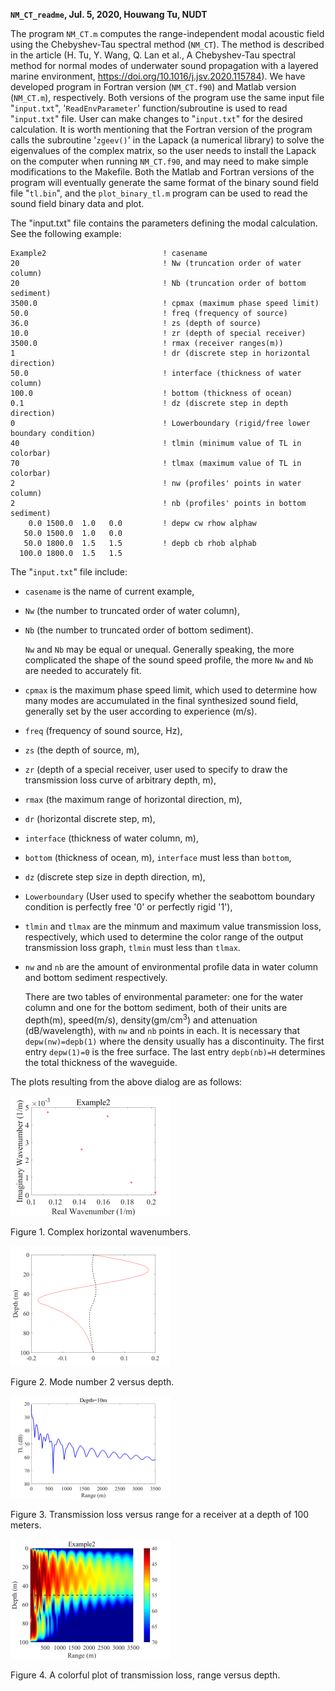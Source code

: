 **`NM_CT_readme`, Jul. 5, 2020, Houwang Tu, NUDT**

The program `NM_CT.m` computes the range-independent modal acoustic field
using the Chebyshev-Tau spectral method (`NM_CT`). The method is
described in the article (H. Tu, Y. Wang, Q. Lan et al., A Chebyshev-Tau
spectral method for normal modes of underwater sound propagation with a
layered marine environment, https://doi.org/10.1016/j.jsv.2020.115784).
We have developed program in Fortran version (`NM_CT.f90`) and Matlab
version (`NM_CT.m`), respectively. Both versions of the program use the
same input file "`input.txt`", '`ReadEnvParameter`' function/subroutine is used
to read "`input.txt`" file. User can make changes to "`input.txt`" for the
desired calculation. It is worth mentioning that the Fortran version of
the program calls the subroutine '`zgeev()`' in the Lapack (a numerical
library) to solve the eigenvalues of the complex matrix, so the user
needs to install the Lapack on the computer when running `NM_CT.f90`, and
may need to make simple modifications to the Makefile. Both the Matlab
and Fortran versions of the program will eventually generate the same
format of the binary sound field file "`tl.bin`", and the
`plot_binary_tl.m` program can be used to read the sound field binary
data and plot.

The "input.txt" file contains the parameters defining the modal
calculation. See the following example:

```
Example2                          ! casename
20                                ! Nw (truncation order of water column)
20                                ! Nb (truncation order of bottom sediment)
3500.0                            ! cpmax (maximum phase speed limit)
50.0                              ! freq (frequency of source)
36.0                              ! zs (depth of source)
10.0                              ! zr (depth of special receiver)
3500.0                            ! rmax (receiver ranges(m))
1                                 ! dr (discrete step in horizontal direction)
50.0                              ! interface (thickness of water column)
100.0                             ! bottom (thickness of ocean)
0.1                               ! dz (discrete step in depth direction)
0                                 ! Lowerboundary (rigid/free lower boundary condition)
40                                ! tlmin (minimum value of TL in colorbar)
70                                ! tlmax (maximum value of TL in colorbar)
2                                 ! nw (profiles' points in water column)
2                                 ! nb (profiles' points in bottom sediment)
    0.0 1500.0  1.0   0.0         ! depw cw rhow alphaw
   50.0 1500.0  1.0   0.0
   50.0 1800.0  1.5   1.5         ! depb cb rhob alphab
  100.0 1800.0  1.5   1.5

```

The "`input.txt`" file include:

*  `casename` is the name of current example,

* `Nw` (the number to truncated
  order of water column), 

* `Nb` (the number to truncated order of bottom
  sediment). 

  `Nw` and `Nb` may be equal or unequal. Generally speaking, the
  more complicated the shape of the sound speed profile, the more `Nw` and
  `Nb` are needed to accurately fit.

* `cpmax` is the maximum phase speed limit, which used to determine how many
  modes are accumulated in the final synthesized sound field, generally
  set by the user according to experience (m/s). 

* `freq` (frequency of sound
  source, Hz), 

* `zs` (the depth of source, m), 

* `zr` (depth of a special
  receiver, user used to specify to draw the transmission loss curve of
  arbitrary depth, m), 

* `rmax` (the maximum range of horizontal direction,
  m), 

* `dr` (horizontal discrete step, m),

*  `interface` (thickness of water column, m),

* `bottom` (thickness of ocean, m), `interface` must less than `bottom`, 

* `dz` (discrete step size in
  depth direction, m),

*  `Lowerboundary` (User used to specify whether the seabottom
  boundary condition is perfectly free '0' or perfectly rigid '1'), 

* `tlmin`
  and `tlmax` are the minmum and maximum value transmission loss,
  respectively, which used to determine the color range of the output
  transmission loss graph, `tlmin` must less than `tlmax`.

* `nw` and `nb` are the amount of environmental profile data in water
  column and bottom sediment respectively. 

  There are two tables of
  environmental parameter: one for the water column and one for the bottom
  sediment, both of their units are depth(m), speed(m/s),
  density(gm/cm$^3$) and attenuation (dB/wavelength), with `nw` and `nb`
  points in each. It is necessary that `depw(nw)=depb(1)` where the
  density usually has a discontinuity. The first entry `depw(1)=0` is the
  free surface. The last entry `depb(nb)=H` determines the total thickness
  of the waveguide. 

The plots resulting from the above dialog are as
  follows:

<img src="img/d1.png" style="zoom:25%;" />

Figure 1. Complex horizontal wavenumbers.

<img src="img/d2.png" style="zoom:25%;" />

Figure 2. Mode number 2 versus depth.

<img src="img/d3.png" style="zoom:25%;" />

Figure 3. Transmission loss versus range for a receiver at a depth of
100 meters.

<img src="img/d4.png" style="zoom:25%;" />

Figure 4. A colorful plot of transmission loss, range versus depth.
